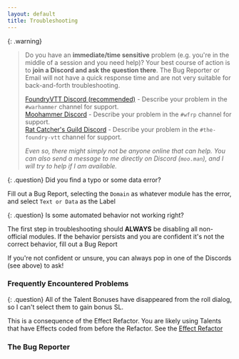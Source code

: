 ```yaml
---
layout: default
title: Troubleshooting
---
```


{: .warning}
> Do you have an **immediate/time sensitive** problem (e.g. you're in the middle of a session and you need help)? Your best course of action is to **join a Discord and ask the question there**. The Bug Reporter or Email will not have a quick response time and are not very suitable for back-and-forth troubleshooting.  
>
> [FoundryVTT Discord (recommended)](https://discord.gg/foundryvtt) - Describe your problem in the `#warhammer` channel for support.  
> [Moohammer Discord](https://discord.gg/GrMcdeDHh8) - Describe your problem in the `#wfrp` channel for support.  
> [Rat Catcher's Guild Discord](https://discord.gg/key8RMSCSb) - Describe your problem in the `#the-foundry-vtt` channel for support.  
>
> *Even so, there might simply not be anyone online that can help. You can also send a message to me directly on Discord (`moo.man`), and I will try to help if I am available.*

{: .question}
Did you find a typo or some data error?

Fill out a Bug Report, selecting the `Domain` as whatever module has the error, and select `Text or Data` as the Label

{: .question}
Is some automated behavior not working right?

The first step in troubleshooting should **ALWAYS** be disabling all non-official modules. If the behavior persists and you are confident it's not the correct behavior, fill out a Bug Report

If you're not confident or unsure, you can always pop in one of the Discords (see above) to ask!

### Frequently Encountered Problems

{: .question}
All of the Talent Bonuses have disappeared from the roll dialog, so I can't select them to gain bonus SL.

This is a consequence of the Effect Refactor. You are likely using Talents that have Effects coded from before the Refactor. See the [Effect Refactor](./effects/effect-refactor#tldr-what-should-i-do-so-my-game-doesnt-break)

### The Bug Reporter